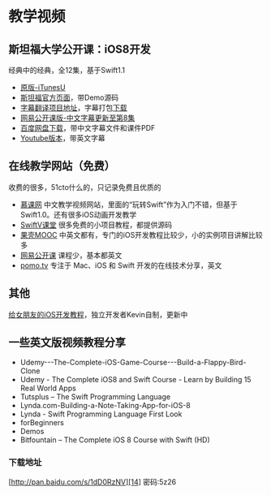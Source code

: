 # 教学视频
## 斯坦福大学公开课：iOS8开发
经典中的经典，全12集，基于Swift1.1
- [原版-iTunesU][1]
- [斯坦福官方页面][2]，带Demo源码
- [字幕翻译项目地址][3]，字幕打包[下载][4]
- [网易公开课版-中文字幕更新至第8集][5]
- [百度网盘下载][6]，带中文字幕文件和课件PDF　
- [Youtube版本][7]，带英文字幕

## 在线教学网站（免费）
收费的很多，51cto什么的，只记录免费且优质的
- [慕课网][8]
中文教学视频网站，里面的“玩转Swift”作为入门不错，但基于Swift1.0。还有很多iOS动画开发教学
- [SwiftV课堂][9]
很多免费的小项目教程，都提供源码
- [果壳MOOC][10]
中英文都有，专门的iOS开发教程比较少，小的实例项目讲解比较多
- [网易公开课][11]
课程少，基本都英文
- [pomo.tv][12]
专注于 Mac、iOS 和 Swift 开发的在线技术分享，英文

## 其他
[给女朋友的iOS开发教程][13]，独立开发者Kevin自制，更新中

## 一些英文版视频教程分享
- Udemy---The-Complete-iOS-Game-Course---Build-a-Flappy-Bird-Clone
- Udemy - The Complete iOS8 and Swift Course - Learn by Building 15 Real World Apps
- Tutsplus – The Swift Programming Language
- Lynda.com-Building-a-Note-Taking-App-for-iOS-8
- Lynda - Swift Programming Language First Look
- forBeginners
- Demos
- Bitfountain – The Complete iOS 8 Course with Swift (HD)

### 下载地址
[http://pan.baidu.com/s/1dD0RzNV][14] 密码:5z26

[1]:	https://itunes.apple.com/us/course/developing-ios-8-apps-swift/id961180099
[2]:	http://web.stanford.edu/class/cs193p/cgi-bin/drupal/
[3]:	https://github.com/x140yu/Developing_iOS_8_Apps_With_Swift
[4]:	https://github.com/x140yu/Developing_iOS_8_Apps_With_Swift/archive/master.zip
[5]:	http://open.163.com/special/opencourse/ios8.html
[6]:	http://pan.baidu.com/s/1i3glp2l
[7]:	https://www.youtube.com/playlist?list=PLy7oRd3ashWodnpf8rjfYEkTgwbOEsKfU
[8]:	http://www.imooc.com
[9]:	http://www.swiftv.cn/course/explore?sort=latest
[10]:	http://mooc.guokr.com/search/course/?page=4&wd=ios
[11]:	http://c.open.163.com/search/search.htm?query=ios#/search/all
[12]:	http://www.pomo.tv
[13]:	https://www.youtube.com/playlist?list=PLdxID9MLTgg-oHgbxcBGtPrgkrvucDOnB
[14]:	http://pan.baidu.com/s/1dD0RzNV